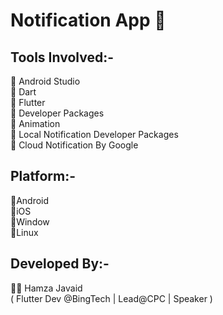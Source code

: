# Notification App 📌  

## Tools Involved:-  

 📌 Android Studio  
 📌 Dart  
 📌 Flutter   
 📌 Developer Packages  
 📌 Animation  
 📌 Local Notification Developer Packages   
 📌 Cloud Notification By Google 
  
## Platform:-  
  
 🌟Android  
 🌟iOS  
 🌟Window  
 🌟Linux  
  
## Developed By:-  
 👨‍💻 Hamza Javaid     
   ( Flutter Dev @BingTech | Lead@CPC | Speaker )     
